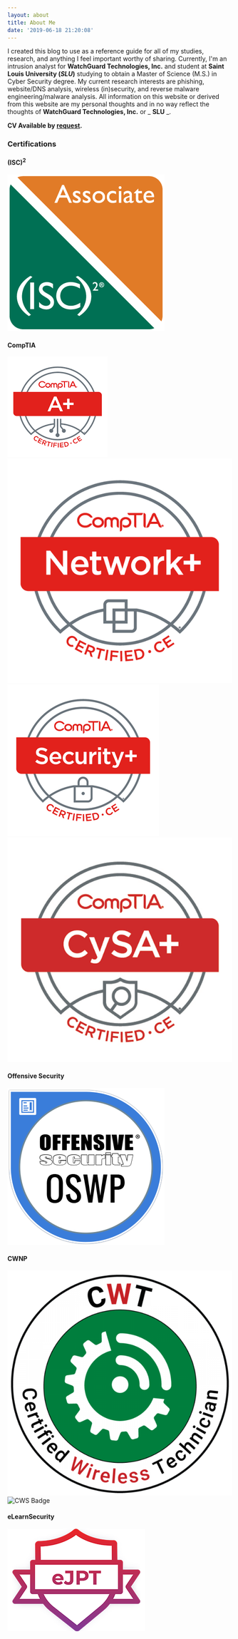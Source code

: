 ```yaml
---
layout: about
title: About Me
date: '2019-06-18 21:20:08'
---
```


I created this blog to use as a reference guide for all of my studies, research, and anything I feel important worthy of sharing. Currently, I'm an intrusion analyst for **WatchGuard Technologies, Inc.** and student at **Saint Louis University (_SLU_)** studying to obtain a Master of Science (M.S.) in Cyber Security degree. My current research interests are phishing, website/DNS analysis, wireless (in)security, and reverse malware engineering/malware analysis. All information on this website or derived from this website are my personal thoughts and in no way reflect the thoughts of **WatchGuard Technologies, Inc.** or _ **SLU** _.

**CV Available by [request](/contact/).**

<!--kg-card-end: markdown--><!--kg-card-begin: markdown-->
### Certifications

#### (ISC)<sup>2</sup>
 ![AofISC2 Badge](/assets/images/certs/isc2_associate.png)
#### CompTIA
 ![A+ Badge](/assets/images/certs/A-.png) ![Net+ Badge](/assets/images/certs/Network-.png) ![Sec+ Badge](/assets/images/certs/Security-.png) ![CySA+ Badge](/assets/images/certs/CySA-.png)
#### Offensive Security
 ![OSWP Badge](/assets/images/certs/OSWP.png)
#### CWNP
 ![CWT Badge](/assets/images/certs/cwt.png) ![CWS Badge](/assets/images/certs/CWS-Logo.png)
#### eLearnSecurity
 ![eJPT Badge](/assets/images/certs/eJPT.png)<!--kg-card-end: markdown-->
